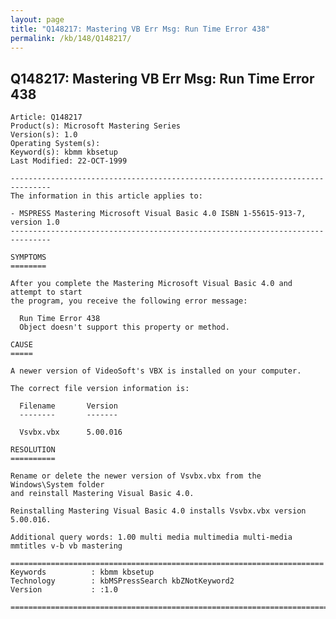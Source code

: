 ```yaml
---
layout: page
title: "Q148217: Mastering VB Err Msg: Run Time Error 438"
permalink: /kb/148/Q148217/
---
```


## Q148217: Mastering VB Err Msg: Run Time Error 438

	Article: Q148217
	Product(s): Microsoft Mastering Series
	Version(s): 1.0
	Operating System(s): 
	Keyword(s): kbmm kbsetup
	Last Modified: 22-OCT-1999
	
	-------------------------------------------------------------------------------
	The information in this article applies to:
	
	- MSPRESS Mastering Microsoft Visual Basic 4.0 ISBN 1-55615-913-7, version 1.0 
	-------------------------------------------------------------------------------
	
	SYMPTOMS
	========
	
	After you complete the Mastering Microsoft Visual Basic 4.0 and attempt to start
	the program, you receive the following error message:
	
	  Run Time Error 438
	  Object doesn't support this property or method.
	
	CAUSE
	=====
	
	A newer version of VideoSoft's VBX is installed on your computer.
	
	The correct file version information is:
	
	  Filename       Version
	  --------       -------
	
	  Vsvbx.vbx      5.00.016
	
	RESOLUTION
	==========
	
	Rename or delete the newer version of Vsvbx.vbx from the Windows\System folder
	and reinstall Mastering Visual Basic 4.0.
	
	Reinstalling Mastering Visual Basic 4.0 installs Vsvbx.vbx version 5.00.016.
	
	Additional query words: 1.00 multi media multimedia multi-media mmtitles v-b vb mastering
	
	======================================================================
	Keywords          : kbmm kbsetup 
	Technology        : kbMSPressSearch kbZNotKeyword2
	Version           : :1.0
	
	=============================================================================
	
